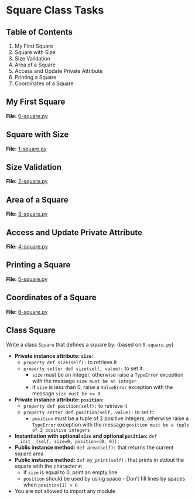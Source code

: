 # Square Class Tasks

## Table of Contents
1. My First Square
2. Square with Size
3. Size Validation
4. Area of a Square
5. Access and Update Private Attribute
6. Printing a Square
7. Coordinates of a Square

## My First Square
**File:** [0-square.py](0-square.py)

## Square with Size
**File:** [1-square.py](1-square.py)

## Size Validation
**File:** [2-square.py](2-square.py)

## Area of a Square
**File:** [3-square.py](3-square.py)

## Access and Update Private Attribute
**File:** [4-square.py](4-square.py)

## Printing a Square
**File:** [5-square.py](5-square.py)

## Coordinates of a Square
**File:** [6-square.py](6-square.py)

## Class Square
Write a class `Square` that defines a square by: (based on `5-square.py`)

- **Private instance attribute: `size`:**
  - `property def size(self):` to retrieve it
  - `property setter def size(self, value):` to set it:
    - `size` must be an integer, otherwise raise a `TypeError` exception with the message `size must be an integer`
    - if `size` is less than 0, raise a `ValueError` exception with the message `size must be >= 0`
- **Private instance attribute: `position`:**
  - `property def position(self):` to retrieve it
  - `property setter def position(self, value):` to set it:
    - `position` must be a tuple of 2 positive integers, otherwise raise a `TypeError` exception with the message `position must be a tuple of 2 positive integers`
- **Instantiation with optional `size` and optional `position`:** `def __init__(self, size=0, position=(0, 0)):`
- **Public instance method:** `def area(self):` that returns the current square area
- **Public instance method:** `def my_print(self):` that prints in stdout the square with the character `#`:
  - if `size` is equal to 0, print an empty line
  - `position` should be used by using space - Don’t fill lines by spaces when `position[1] > 0`
- You are not allowed to import any module
